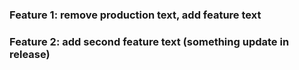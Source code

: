 ### Feature 1: remove production text, add feature text
### Feature 2: add second feature text (something update in release)